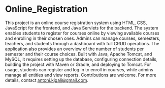 # Online_Registration
This project is an online course registration system using HTML, CSS, JavaScript for the frontend, and Java Servlets for the backend. The system enables students to register for courses online by viewing available courses and enrolling in their chosen ones. Admins can manage courses, semesters, teachers, and students through a dashboard with full CRUD operations. The application also provides an overview of the number of students per semester and their course choices. Built with Java, Apache Tomcat, and MySQL, it requires setting up the database, configuring connection details, building the project with Maven or Gradle, and deploying to Tomcat. For usage, students can register and log in to enroll in courses, while admins manage all entities and view reports. Contributions are welcome. For more details, contact antoni.kigali@gmail.com.
